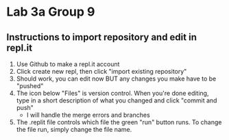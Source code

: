 # **Lab 3a Group 9**
## Instructions to import repository and edit in repl.it
1. Use Github to make a repl.it account
2. Click create new repl, then click "import existing repository"
3. Should work, you can edit now BUT any changes you make have to be "pushed"
4. The icon below "Files" is version control. When you're done editing, type in a short description of what you changed and click "commit and push"
    - I will handle the merge errors and branches
5. The .replit file controls which file the green "run" button runs. To change the file run, simply change the file name.
